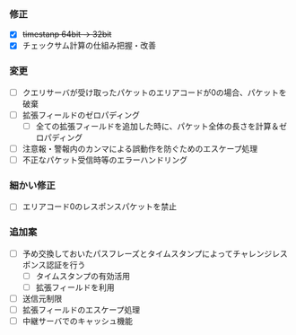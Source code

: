 ### 修正

- [X] ~~timestanp 64bit → 32bit~~
- [X] チェックサム計算の仕組み把握・改善

### 変更

- [ ] クエリサーバが受け取ったパケットのエリアコードが0の場合、パケットを破棄
- [ ] 拡張フィールドのゼロパディング
  - [ ] 全ての拡張フィールドを追加した時に、パケット全体の長さを計算＆ゼロパディング
- [ ] 注意報・警報内のカンマによる誤動作を防ぐためのエスケープ処理
- [ ] 不正なパケット受信時等のエラーハンドリング

### 細かい修正

- [ ] エリアコード0のレスポンスパケットを禁止

### 追加案

- [ ] 予め交換しておいたパスフレーズとタイムスタンプによってチャレンジレスポンス認証を行う
  - [ ] タイムスタンプの有効活用
  - [ ] 拡張フィールドを利用
- [ ] 送信元制限
- [ ] 拡張フィールドのエスケープ処理
- [ ] 中継サーバでのキャッシュ機能
